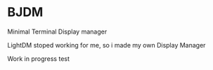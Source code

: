 # BJDM
Minimal Terminal Display manager


LightDM stoped working for me, so i made my own Display Manager


Work in progress test
